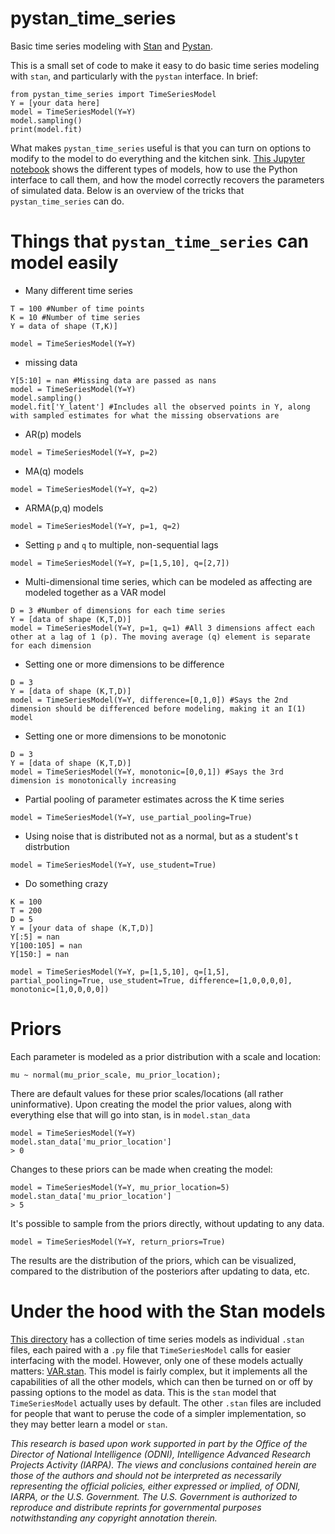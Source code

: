 # pystan_time_series
Basic time series modeling with [Stan](http://mc-stan.org/) and [Pystan](https://pystan.readthedocs.io/).

This is a small set of code to make it easy to do basic time series modeling with `stan`, and particularly with the `pystan` interface. In brief:

```
from pystan_time_series import TimeSeriesModel
Y = [your data here]
model = TimeSeriesModel(Y=Y)
model.sampling()
print(model.fit)
```

What makes `pystan_time_series` useful is that you can turn on options to modify to the model to do everything and the kitchen sink. [This Jupyter notebook](https://github.com/jeffalstott/pystan_time_series/blob/master/Examples_and_Tests.ipynb) shows the different types of models, how to use the Python interface to call them, and how the model correctly recovers the parameters of simulated data. Below is an overview of the tricks that `pystan_time_series` can do.



Things that `pystan_time_series` can model easily
====
- Many different time series
```
T = 100 #Number of time points
K = 10 #Number of time series
Y = data of shape (T,K)]

model = TimeSeriesModel(Y=Y) 
```

- missing data
```
Y[5:10] = nan #Missing data are passed as nans
model = TimeSeriesModel(Y=Y)
model.sampling()
model.fit['Y_latent'] #Includes all the observed points in Y, along with sampled estimates for what the missing observations are
```

- AR(p) models
```
model = TimeSeriesModel(Y=Y, p=2)
```


- MA(q) models
```
model = TimeSeriesModel(Y=Y, q=2)
```

- ARMA(p,q) models
```
model = TimeSeriesModel(Y=Y, p=1, q=2)
```

- Setting `p` and `q` to multiple, non-sequential lags
```
model = TimeSeriesModel(Y=Y, p=[1,5,10], q=[2,7])
```

- Multi-dimensional time series, which can be modeled as affecting are modeled together as a VAR model
```
D = 3 #Number of dimensions for each time series
Y = [data of shape (K,T,D)]
model = TimeSeriesModel(Y=Y, p=1, q=1) #All 3 dimensions affect each other at a lag of 1 (p). The moving average (q) element is separate for each dimension
```

- Setting one or more dimensions to be difference
```
D = 3
Y = [data of shape (K,T,D)]
model = TimeSeriesModel(Y=Y, difference=[0,1,0]) #Says the 2nd dimension should be differenced before modeling, making it an I(1) model
```

- Setting one or more dimensions to be monotonic
```
D = 3
Y = [data of shape (K,T,D)]
model = TimeSeriesModel(Y=Y, monotonic=[0,0,1]) #Says the 3rd dimension is monotonically increasing
```

- Partial pooling of parameter estimates across the K time series
```
model = TimeSeriesModel(Y=Y, use_partial_pooling=True)
```

- Using noise that is distributed not as a normal, but as a student's t distrbution
```
model = TimeSeriesModel(Y=Y, use_student=True)
```

- Do something crazy
```
K = 100
T = 200
D = 5
Y = [your data of shape (K,T,D)]
Y[:5] = nan
Y[100:105] = nan
Y[150:] = nan

model = TimeSeriesModel(Y=Y, p=[1,5,10], q=[1,5], partial_pooling=True, use_student=True, difference=[1,0,0,0,0], monotonic=[1,0,0,0,0])
```

Priors
===
Each parameter is modeled as a prior distribution with a scale and location:
```
mu ~ normal(mu_prior_scale, mu_prior_location);
```
There are default values for these prior scales/locations (all rather uninformative). Upon creating the model the prior values, along with everything else that will go into stan, is in `model.stan_data`
```
model = TimeSeriesModel(Y=Y)
model.stan_data['mu_prior_location']
> 0
```
Changes to these priors can be made when creating the model:

```
model = TimeSeriesModel(Y=Y, mu_prior_location=5)
model.stan_data['mu_prior_location']
> 5
```
It's possible to sample from the priors directly, without updating to any data. 
```
model = TimeSeriesModel(Y=Y, return_priors=True)
```
The results are the distribution of the priors, which can be visualized, compared to the distribution of the posteriors after updating to data, etc.


Under the hood with the Stan models
====
[This directory](https://github.com/jeffalstott/pystan_time_series/tree/master/stan_models) has a collection of time series models as individual `.stan` files, each paired with a `.py` file that `TimeSeriesModel` calls for easier interfacing with the model. However, only one of these models actually matters: [VAR.stan](https://github.com/jeffalstott/pystan_time_series/blob/master/stan_models/VAR.stan). This model is fairly complex, but it implements all the capabilities of all the other models, which can then be turned on or off by passing options to the model as data. This is the `stan` model that `TimeSeriesModel` actually uses by default. The other `.stan` files are included for people that want to peruse the code of a simpler implementation, so they may better learn a model or `stan`.

_This research is based upon work supported in part by the Office of the Director of National Intelligence (ODNI), Intelligence Advanced Research Projects Activity (IARPA). The views and conclusions contained herein are those of the authors and should not be interpreted as necessarily representing the official policies, either expressed or implied, of ODNI, IARPA, or the U.S. Government. The U.S. Government is authorized to reproduce and distribute reprints for governmental purposes notwithstanding any copyright annotation therein._

